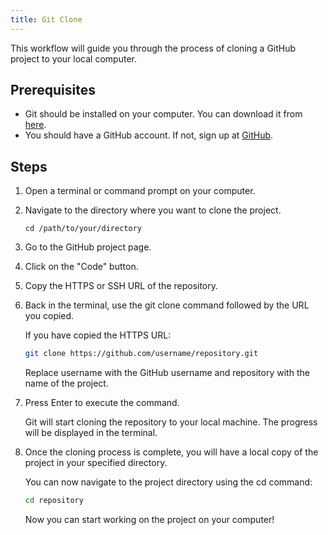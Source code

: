 ```yaml
---
title: Git Clone
---
```


This workflow will guide you through the process of cloning a GitHub project to your local computer.

## Prerequisites

- Git should be installed on your computer. You can download it from [here](https://git-scm.com/downloads).
- You should have a GitHub account. If not, sign up at [GitHub](https://github.com/join).

## Steps

1. Open a terminal or command prompt on your computer.
2. Navigate to the directory where you want to clone the project.

   ```shell
   cd /path/to/your/directory

   ```

3. Go to the GitHub project page.

4. Click on the "Code" button.

5. Copy the HTTPS or SSH URL of the repository.

6. Back in the terminal, use the git clone command followed by the URL you copied.

   If you have copied the HTTPS URL:

   ```bash
   git clone https://github.com/username/repository.git
   ```

   Replace username with the GitHub username and repository with the name of the project.

7. Press Enter to execute the command.

   Git will start cloning the repository to your local machine. The progress will be displayed in the terminal.

8. Once the cloning process is complete, you will have a local copy of the project in your specified directory.

   You can now navigate to the project directory using the cd command:

   ```bash
   cd repository
   ```

   Now you can start working on the project on your computer!

